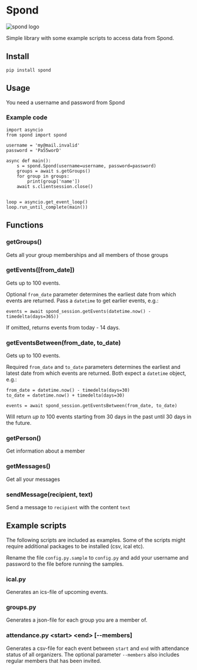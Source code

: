 # Spond
![spond logo](https://github.com/Olen/Spond/blob/main/images/spond-logo.png?raw=true)

Simple library with some example scripts to access data from Spond.

## Install

`pip install spond`

## Usage

You need a username and password from Spond



### Example code

```
import asyncio
from spond import spond

username = 'my@mail.invalid'
password = 'Pa55worD'

async def main():
    s = spond.Spond(username=username, password=password)
    groups = await s.getGroups()
    for group in groups:
        print(group['name'])
    await s.clientsession.close()


loop = asyncio.get_event_loop()
loop.run_until_complete(main())

```

## Functions

### getGroups()
Gets all your group memberships and all members of those groups

### getEvents([from_date])
Gets up to 100 events.

Optional `from_date` parameter determines the earliest date from which events are returned.
Pass a `datetime` to get earlier events, e.g.:
```
events = await spond_session.getEvents(datetime.now() - timedelta(days=365))
```
If omitted, returns events from today - 14 days.


### getEventsBetween(from_date, to_date)
Gets up to 100 events.

Required `from_date` and `to_date` parameters determines the earliest and latest date from which events are returned.
Both expect a `datetime` object, e.g.:
```
from_date = datetime.now() - timedelta(days=30)
to_date = datetime.now() + timedelta(days=30)

events = await spond_session.getEventsBetween(from_date, to_date)
```
Will return _up to_ 100 events starting from 30 days in the past until 30 days in the future.



### getPerson()
Get information about a member

### getMessages()
Get all your messages

### sendMessage(recipient, text)
Send a message to `recipient` with the content `text`

## Example scripts

The following scripts are included as examples.  Some of the scripts might require additional packages to be installed (csv, ical etc).

Rename the file `config.py.sample` to `config.py` and add your username and password to the file before running the samples.

### ical.py
Generates an ics-file of upcoming events.

### groups.py
Generates a json-file for each group you are a member of.

### attendance.py &lt;start&gt; &lt;end&gt; [--members]
Generates a csv-file for each event between `start` and `end` with attendance status of all organizers.  The optional parameter `--members` also includes regular members that has been invited.
